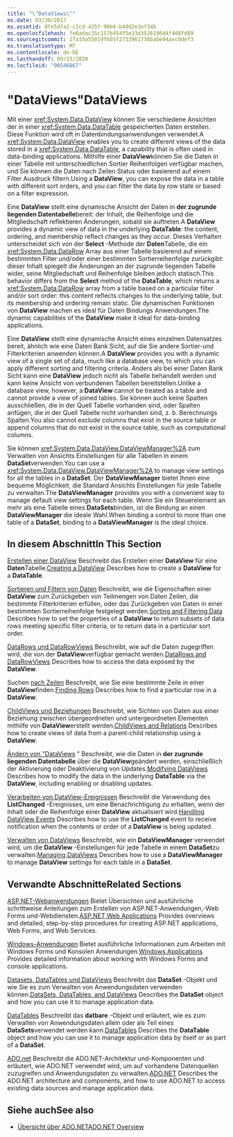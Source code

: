 ```yaml
---
title: "\"DataViews\""
ms.date: 03/30/2017
ms.assetid: 0fe5dfa2-c1cd-435f-90b6-b4dd2e3ef34b
ms.openlocfilehash: fe6adac35c157b454f5e33d3526196d4f408fd89
ms.sourcegitcommit: 27a15a55019f6b5f2733961738babe94aec0def3
ms.translationtype: MT
ms.contentlocale: de-DE
ms.lasthandoff: 09/15/2020
ms.locfileid: "90546867"
---
```

# <a name="dataviews"></a><span data-ttu-id="4eb46-102">"DataViews"</span><span class="sxs-lookup"><span data-stu-id="4eb46-102">DataViews</span></span>
<span data-ttu-id="4eb46-103">Mit einer <xref:System.Data.DataView> können Sie verschiedene Ansichten der in einer <xref:System.Data.DataTable> gespeicherten Daten erstellen. Diese Funktion wird oft in Datenbindungsanwendungen verwendet.</span><span class="sxs-lookup"><span data-stu-id="4eb46-103">A <xref:System.Data.DataView> enables you to create different views of the data stored in a <xref:System.Data.DataTable>, a capability that is often used in data-binding applications.</span></span> <span data-ttu-id="4eb46-104">Mithilfe einer **DataView**können Sie die Daten in einer Tabelle mit unterschiedlichen Sortier Reihenfolgen verfügbar machen, und Sie können die Daten nach Zeilen Status oder basierend auf einem Filter Ausdruck filtern.</span><span class="sxs-lookup"><span data-stu-id="4eb46-104">Using a **DataView**, you can expose the data in a table with different sort orders, and you can filter the data by row state or based on a filter expression.</span></span>

 <span data-ttu-id="4eb46-105">Eine **DataView** stellt eine dynamische Ansicht der Daten in **der zugrunde liegenden Datentabelle**bereit: der Inhalt, die Reihenfolge und die Mitgliedschaft reflektieren Änderungen, sobald sie auftreten.</span><span class="sxs-lookup"><span data-stu-id="4eb46-105">A **DataView** provides a dynamic view of data in the underlying **DataTable**: the content, ordering, and membership reflect changes as they occur.</span></span> <span data-ttu-id="4eb46-106">Dieses Verhalten unterscheidet sich von der **Select** -Methode der **Daten**Tabelle, die ein <xref:System.Data.DataRow> Array aus einer Tabelle basierend auf einem bestimmten Filter und/oder einer bestimmten Sortierreihenfolge zurückgibt: dieser Inhalt spiegelt die Änderungen an der zugrunde liegenden Tabelle wider, seine Mitgliedschaft und Reihenfolge bleiben jedoch statisch.</span><span class="sxs-lookup"><span data-stu-id="4eb46-106">This behavior differs from the **Select** method of the **DataTable**, which returns a <xref:System.Data.DataRow> array from a table based on a particular filter and/or sort order: this content reflects changes to the underlying table, but its membership and ordering remain static.</span></span> <span data-ttu-id="4eb46-107">Die dynamischen Funktionen von **DataView** machen es ideal für Daten Bindungs Anwendungen.</span><span class="sxs-lookup"><span data-stu-id="4eb46-107">The dynamic capabilities of the **DataView** make it ideal for data-binding applications.</span></span>

 <span data-ttu-id="4eb46-108">Eine **DataView** stellt eine dynamische Ansicht eines einzelnen Datensatzes bereit, ähnlich wie eine Daten Bank Sicht, auf die Sie andere Sortier-und Filterkriterien anwenden können.</span><span class="sxs-lookup"><span data-stu-id="4eb46-108">A **DataView** provides you with a dynamic view of a single set of data, much like a database view, to which you can apply different sorting and filtering criteria.</span></span> <span data-ttu-id="4eb46-109">Anders als bei einer Daten Bank Sicht kann eine **DataView** jedoch nicht als Tabelle behandelt werden und kann keine Ansicht von verbundenen Tabellen bereitstellen.</span><span class="sxs-lookup"><span data-stu-id="4eb46-109">Unlike a database view, however, a **DataView** cannot be treated as a table and cannot provide a view of joined tables.</span></span> <span data-ttu-id="4eb46-110">Sie können auch keine Spalten ausschließen, die in der Quell Tabelle vorhanden sind, oder Spalten anfügen, die in der Quell Tabelle nicht vorhanden sind, z. b. Berechnungs Spalten.</span><span class="sxs-lookup"><span data-stu-id="4eb46-110">You also cannot exclude columns that exist in the source table or append columns that do not exist in the source table, such as computational columns.</span></span>

 <span data-ttu-id="4eb46-111">Sie können <xref:System.Data.DataView.DataViewManager%2A> zum Verwalten von Ansichts Einstellungen für alle Tabellen in einem **DataSet**verwenden.</span><span class="sxs-lookup"><span data-stu-id="4eb46-111">You can use a <xref:System.Data.DataView.DataViewManager%2A> to manage view settings for all the tables in a **DataSet**.</span></span> <span data-ttu-id="4eb46-112">Der **DataViewManager** bietet Ihnen eine bequeme Möglichkeit, die Standard Ansichts Einstellungen für jede Tabelle zu verwalten.</span><span class="sxs-lookup"><span data-stu-id="4eb46-112">The **DataViewManager** provides you with a convenient way to manage default view settings for each table.</span></span> <span data-ttu-id="4eb46-113">Wenn Sie ein Steuerelement an mehr als eine Tabelle eines **DataSets**binden, ist die Bindung an einen **DataViewManager** die ideale Wahl.</span><span class="sxs-lookup"><span data-stu-id="4eb46-113">When binding a control to more than one table of a **DataSet**, binding to a **DataViewManager** is the ideal choice.</span></span>

## <a name="in-this-section"></a><span data-ttu-id="4eb46-114">In diesem Abschnitt</span><span class="sxs-lookup"><span data-stu-id="4eb46-114">In This Section</span></span>
 <span data-ttu-id="4eb46-115">[Erstellen einer DataView](creating-a-dataview.md) Beschreibt das Erstellen einer **DataView** für eine **Daten**Tabelle.</span><span class="sxs-lookup"><span data-stu-id="4eb46-115">[Creating a DataView](creating-a-dataview.md) Describes how to create a **DataView** for a **DataTable**.</span></span>

 <span data-ttu-id="4eb46-116">[Sortieren und Filtern von Daten](sorting-and-filtering-data.md) Beschreibt, wie die Eigenschaften einer **DataView** zum Zurückgeben von Teilmengen von Daten Zeilen, die bestimmte Filterkriterien erfüllen, oder das Zurückgeben von Daten in einer bestimmten Sortierreihenfolge festgelegt werden.</span><span class="sxs-lookup"><span data-stu-id="4eb46-116">[Sorting and Filtering Data](sorting-and-filtering-data.md) Describes how to set the properties of a **DataView** to return subsets of data rows meeting specific filter criteria, or to return data in a particular sort order.</span></span>

 <span data-ttu-id="4eb46-117">[DataRows und DataRowViews](datarows-and-datarowviews.md) Beschreibt, wie auf die Daten zugegriffen wird, die von der **DataView**verfügbar gemacht werden.</span><span class="sxs-lookup"><span data-stu-id="4eb46-117">[DataRows and DataRowViews](datarows-and-datarowviews.md) Describes how to access the data exposed by the **DataView**.</span></span>

 <span data-ttu-id="4eb46-118">Suchen [nach Zeilen](finding-rows.md) Beschreibt, wie Sie eine bestimmte Zeile in einer **DataView**finden.</span><span class="sxs-lookup"><span data-stu-id="4eb46-118">[Finding Rows](finding-rows.md) Describes how to find a particular row in a **DataView**.</span></span>

 <span data-ttu-id="4eb46-119">[ChildViews und Beziehungen](childviews-and-relations.md) Beschreibt, wie Sichten von Daten aus einer Beziehung zwischen übergeordneten und untergeordneten Elementen mithilfe von **DataView**erstellt werden.</span><span class="sxs-lookup"><span data-stu-id="4eb46-119">[ChildViews and Relations](childviews-and-relations.md) Describes how to create views of data from a parent-child relationship using a **DataView**.</span></span>

 <span data-ttu-id="4eb46-120">[Ändern von "DataViews](modifying-dataviews.md) " Beschreibt, wie die Daten in **der zugrunde liegenden Datentabelle** über die **DataView**geändert werden, einschließlich der Aktivierung oder Deaktivierung von Updates.</span><span class="sxs-lookup"><span data-stu-id="4eb46-120">[Modifying DataViews](modifying-dataviews.md) Describes how to modify the data in the underlying **DataTable** via the **DataView**, including enabling or disabling updates.</span></span>

 <span data-ttu-id="4eb46-121">[Verarbeiten von DataView-Ereignissen](handling-dataview-events.md) Beschreibt die Verwendung des **ListChanged** -Ereignisses, um eine Benachrichtigung zu erhalten, wenn der Inhalt oder die Reihenfolge einer **DataView** aktualisiert wird.</span><span class="sxs-lookup"><span data-stu-id="4eb46-121">[Handling DataView Events](handling-dataview-events.md) Describes how to use the **ListChanged** event to receive notification when the contents or order of a **DataView** is being updated.</span></span>

 <span data-ttu-id="4eb46-122">[Verwalten von DataViews](managing-dataviews.md) Beschreibt, wie ein **DataViewManager** verwendet wird, um die **DataView** -Einstellungen für jede Tabelle in einem **DataSet**zu verwalten.</span><span class="sxs-lookup"><span data-stu-id="4eb46-122">[Managing DataViews](managing-dataviews.md) Describes how to use a **DataViewManager** to manage **DataView** settings for each table in a **DataSet**.</span></span>

## <a name="related-sections"></a><span data-ttu-id="4eb46-123">Verwandte Abschnitte</span><span class="sxs-lookup"><span data-stu-id="4eb46-123">Related Sections</span></span>
 <span data-ttu-id="4eb46-124">[ASP.NET-Webanwendungen](/previous-versions/655cec97(v=vs.100)) Bietet Übersichten und ausführliche schrittweise Anleitungen zum Erstellen von ASP.NET-Anwendungen,-Web Forms und-Webdiensten.</span><span class="sxs-lookup"><span data-stu-id="4eb46-124">[ASP.NET Web Applications](/previous-versions/655cec97(v=vs.100)) Provides overviews and detailed, step-by-step procedures for creating ASP.NET applications, Web Forms, and Web Services.</span></span>

 <span data-ttu-id="4eb46-125">[Windows-Anwendungen](/previous-versions/ms184421(v=vs.100)) Bietet ausführliche Informationen zum Arbeiten mit Windows Forms und Konsolen Anwendungen.</span><span class="sxs-lookup"><span data-stu-id="4eb46-125">[Windows Applications](/previous-versions/ms184421(v=vs.100)) Provides detailed information about working with Windows Forms and console applications.</span></span>

 <span data-ttu-id="4eb46-126">[Datasets, DataTables und DataViews](index.md) Beschreibt das **DataSet** -Objekt und wie Sie es zum Verwalten von Anwendungsdaten verwenden können.</span><span class="sxs-lookup"><span data-stu-id="4eb46-126">[DataSets, DataTables, and DataViews](index.md) Describes the **DataSet** object and how you can use it to manage application data.</span></span>

 <span data-ttu-id="4eb46-127">[DataTables](datatables.md) Beschreibt das **datbare** -Objekt und erläutert, wie es zum Verwalten von Anwendungsdaten allein oder als Teil eines **DataSets**verwendet werden kann.</span><span class="sxs-lookup"><span data-stu-id="4eb46-127">[DataTables](datatables.md) Describes the **DataTable** object and how you can use it to manage application data by itself or as part of a **DataSet**.</span></span>

 <span data-ttu-id="4eb46-128">[ADO.net](../index.md) Beschreibt die ADO.NET-Architektur und-Komponenten und erläutert, wie ADO.NET verwendet wird, um auf vorhandene Datenquellen zuzugreifen und Anwendungsdaten zu verwalten.</span><span class="sxs-lookup"><span data-stu-id="4eb46-128">[ADO.NET](../index.md) Describes the ADO.NET architecture and components, and how to use ADO.NET to access existing data sources and manage application data.</span></span>

## <a name="see-also"></a><span data-ttu-id="4eb46-129">Siehe auch</span><span class="sxs-lookup"><span data-stu-id="4eb46-129">See also</span></span>

- [<span data-ttu-id="4eb46-130">Übersicht über ADO.NET</span><span class="sxs-lookup"><span data-stu-id="4eb46-130">ADO.NET Overview</span></span>](../ado-net-overview.md)
